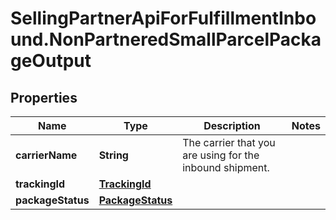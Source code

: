 # SellingPartnerApiForFulfillmentInbound.NonPartneredSmallParcelPackageOutput

## Properties
Name | Type | Description | Notes
------------ | ------------- | ------------- | -------------
**carrierName** | **String** | The carrier that you are using for the inbound shipment. | 
**trackingId** | [**TrackingId**](TrackingId.md) |  | 
**packageStatus** | [**PackageStatus**](PackageStatus.md) |  | 


